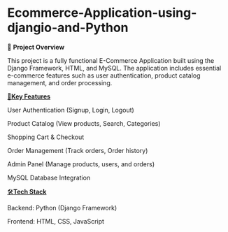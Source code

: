 # **Ecommerce-Application-using-djangio-and-Python**
📌 **Project Overview**

This project is a fully functional E-Commerce Application built using the Django Framework, HTML, and MySQL. The application includes essential e-commerce features such as user authentication, product catalog management, and order processing.

<u>🔑**Key Features**</u>

User Authentication (Signup, Login, Logout) <br>

Product Catalog (View products, Search, Categories)<br>

Shopping Cart & Checkout<br>

Order Management (Track orders, Order history)<br>

Admin Panel (Manage products, users, and orders)<br>

MySQL Database Integration<br>

<u>🛠️**Tech Stack**</u>

Backend: Python (Django Framework)<br>

Frontend: HTML, CSS, JavaScript
